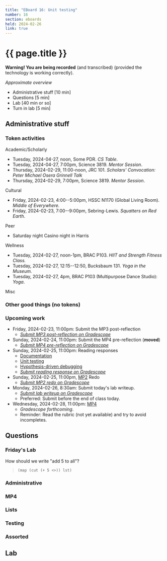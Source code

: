 ```yaml
---
title: "EBoard 16: Unit testing"
number: 16
section: eboards
held: 2024-02-26
link: true
---
```

# {{ page.title }}

**Warning! You are being recorded** (and transcribed) (provided the technology
is working correctly).

_Approximate overview_

* Administrative stuff [10 min]
* Questions [5 min]
* Lab [40 min or so]
* Turn in lab [5 min]

Administrative stuff
--------------------

### Token activities

Academic/Scholarly

* Tuesday, 2024-04-27, noon, Some PDR.
  _CS Table_.
* Tuesday, 2024-04-27, 7:00pm, Science 3819.
  _Mentor Session_.
* Thursday, 2024-02-29, 11:00-noon, JRC 101.
  _Scholars' Convocation: Peter Michael Osera Grinnell Talk_
* Thursday, 2024-02-29, 7:00pm, Science 3819.
  _Mentor Session_. 

Cultural

* Friday, 2024-02-23, 4:00--5:00pm, HSSC N1170 (Global Living Room).
  _Middle of Everywhere._
* Friday, 2024-02-23, 7:00--9:00pm, Sebring-Lewis.
  _Squatters on Red Earth_.

Peer

* Saturday night Casino night in Harris

Wellness

* Tuesday, 2024-02-27, noon-1pm, BRAC P103.
  _HIIT and Strength Fitness Class._
* Tuesday, 2024-02-27, 12:15--12:50, Bucksbaum 131.
  _Yoga in the Museum._
* Tuesday, 2024-02-27, 4pm, BRAC P103 (Multipurpose Dance Studio):
  _Yoga_.

Misc

### Other good things (no tokens)

### Upcoming work

* Friday, 2024-02-23, 11:00pm: Submit the MP3 post-reflection
    * [_Submit MP3 post-reflection on Gradescope_](https://www.gradescope.com/courses/690100/assignments/4087964)
* Sunday, 2024-02-24, 11:00pm: Submit the MP4 pre-reflection (**moved**)
    * [_Submit MP4 pre-reflection on Gradescope_](https://www.gradescope.com/courses/690100/assignments/4136298/)
* Sunday, 2024-02-25, 11:00pm: Reading responses
    * [Documentation](../readings/documenting-your-code)
    * [Unit testing](../readings/rackunit)
    * [Hypothesis-driven debugging](../readings/hypothesis-driven-debugging)
    * [_Submit reading response on Gradescope_](https://www.gradescope.com/courses/690100/assignments/4146408)
* Sunday, 2024-02-25, 11:00pm, [MP2](../mps/mp2) Redo
    * [_Submit MP2 redo on Gradescope_](https://www.gradescope.com/courses/690100/assignments/4113572/)
* Monday, 2024-02-26, 8:30am: Submit today's lab writeup.
    * [_Submit lab writeup on Gradescope_](https://www.gradescope.com/courses/690100/assignments/4146369)
    * Preferred: Submit before the end of class today.
* Wednesday, 2024-02-28, 11:00pm: [MP4](../mps/mp4)
    * _Gradescope forthcoming_.
    * Reminder: Read the rubric (not yet available) and try to avoid incompletes.

Questions
---------

### Friday's Lab

How should we write "add 5 to all"?

> `(map (cut (+ 5 <>)) lst)`

### Administrative

### MP4

### Lists

### Testing

### Assorted

Lab
---

